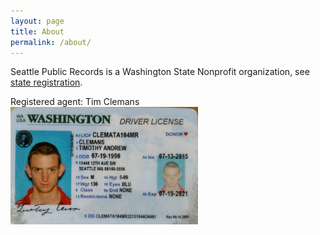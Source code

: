 ```yaml
---
layout: page
title: About
permalink: /about/
---
```


Seattle Public Records is a Washington State Nonprofit organization, see [state registration](https://www.sos.wa.gov/corps/search_results.aspx?search_type=simple&criteria=all&name_type=starts_with&name=&ubi=604-015-621).

Registered agent: Tim Clemans <img src="/records/tim_clemans_drivers_license_photo.jpg" />
